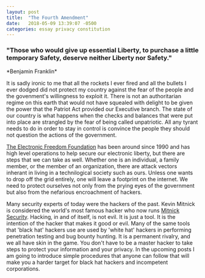 ```yaml
---
layout: post
title:  "The Fourth Amendment"
date:   2018-05-09 13:39:07 -0500
categories: essay privacy constitution
---
```

<h3>"Those who would give up essential Liberty, to purchase a little temporary Safety, deserve neither Liberty nor Safety."</h3>
*Benjamin Franklin*

It is sadly ironic to me that all the rockets I ever fired and all the bullets I ever dodged did not protect my country against the fear of the people and the govenment's willingness to exploit it.  There is not an authoritarian regime on this earth that would not have squealed with delight to be given the power that the Patriot Act provided our Executive branch.  The state of our country is what happens when the checks and balances that were put into place are strangled by the fear of being called unpatriotic.  All any tyrant needs to do in order to stay in control is convince the people they should not question the actions of the government.

[The Electronic Freedom Foundation](https://www.eff.org/) has been around since 1990 and has high level operations to help secure our electronic liberty, but there are steps that we can take as well.  Whether one is an individual, a family member, or the member of an organization, there are attack vectors inherant in living in a technilogical society such as ours.  Unless one wants to drop off the grid entirely, one will leave a footprint on the internet.  We need to protect ourselves not only from the prying eyes of the government but also from the nefarious encroachment of hackers. 

Many security experts of today were the hackers of the past.  Kevin Mitnick is considered the world's most famous hacker who now runs [Mitnick Security](https://mitnicksecurity.com/).  Hacking, in and of itself, is not evil.  It is just a tool.  It is the intention of the hacker that makes it good or evil.  Many of the same tools that 'black hat' hackers use are used by 'white hat' hackers in performing penetration testing and bug bounty hunting.  It is a permanent rivalry, and we all have skin in the game.  You don't have to be a master hacker to take steps to protect your information and your privacy.  In the upcoming posts I am going to introduce simple procedures that anyone can follow that will make you a harder target for black hat hackers and incompetent corporations.
